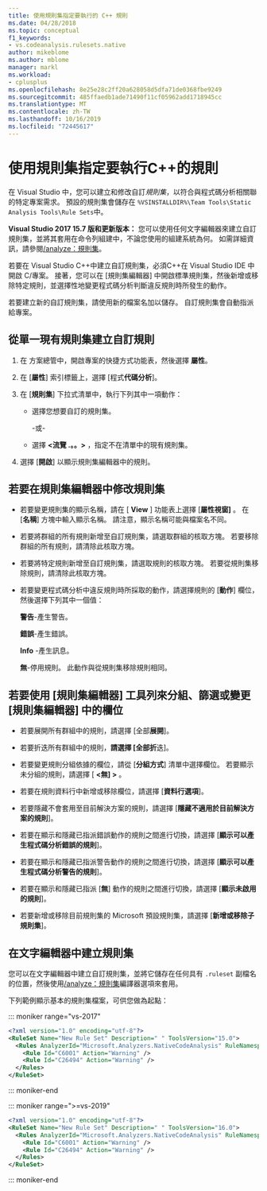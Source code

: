 ```yaml
---
title: 使用規則集指定要執行的 C++ 規則
ms.date: 04/28/2018
ms.topic: conceptual
f1_keywords:
- vs.codeanalysis.rulesets.native
author: mikeblome
ms.author: mblome
manager: markl
ms.workload:
- cplusplus
ms.openlocfilehash: 8e25e28c2ff20a628058d5dfa71de0368fbe9249
ms.sourcegitcommit: 485ffaedb1ade71490f11cf05962add1718945cc
ms.translationtype: MT
ms.contentlocale: zh-TW
ms.lasthandoff: 10/16/2019
ms.locfileid: "72445617"
---
```

# <a name="use-rule-sets-to-specify-the-c-rules-to-run"></a>使用規則集指定要執行C++的規則

在 Visual Studio 中，您可以建立和修改自訂*規則集*，以符合與程式碼分析相關聯的特定專案需求。 預設的規則集會儲存在 `%VSINSTALLDIR%\Team Tools\Static Analysis Tools\Rule Sets`中。

**Visual Studio 2017 15.7 版和更新版本：** 您可以使用任何文字編輯器來建立自訂規則集，並將其套用在命令列組建中，不論您使用的組建系統為何。 如需詳細資訊，請參閱[/analyze：規則集](/cpp/build/reference/analyze-code-analysis)。

若要在 Visual Studio C++中建立自訂規則集，必須C++在 Visual Studio IDE 中開啟 C/專案。 接著，您可以在 [規則集編輯器] 中開啟標準規則集，然後新增或移除特定規則，並選擇性地變更程式碼分析判斷違反規則時所發生的動作。

若要建立新的自訂規則集，請使用新的檔案名加以儲存。 自訂規則集會自動指派給專案。

## <a name="to-create-a-custom-rule-from-a-single-existing-rule-set"></a>從單一現有規則集建立自訂規則

1. 在 方案總管中，開啟專案的快捷方式功能表，然後選擇 **屬性**。

2. 在 [**屬性**] 索引標籤上，選擇 [程式**代碼分析**]。

3. 在 [**規則集**] 下拉式清單中，執行下列其中一項動作：

   - 選擇您想要自訂的規則集。

     \-或-

   - 選擇 **\<流覽 .。。>** ，指定不在清單中的現有規則集。

4. 選擇 [**開啟**] 以顯示規則集編輯器中的規則。

## <a name="to-modify-a-rule-set-in-the-rule-set-editor"></a>若要在規則集編輯器中修改規則集

- 若要變更規則集的顯示名稱，請在 [ **View** ] 功能表上選擇 [**屬性視窗]** 。 在 [**名稱**] 方塊中輸入顯示名稱。 請注意，顯示名稱可能與檔案名不同。

- 若要將群組的所有規則新增至自訂規則集，請選取群組的核取方塊。 若要移除群組的所有規則，請清除此核取方塊。

- 若要將特定規則新增至自訂規則集，請選取規則的核取方塊。 若要從規則集移除規則，請清除此核取方塊。

- 若要變更程式碼分析中違反規則時所採取的動作，請選擇規則的 [**動作**] 欄位，然後選擇下列其中一個值：

     **警告**-產生警告。

     **錯誤**-產生錯誤。
     
     **Info** -產生訊息。

     **無**-停用規則。 此動作與從規則集移除規則相同。

## <a name="to-group-filter-or-change-the-fields-in-the-rule-set-editor-by-using-the-rule-set-editor-toolbar"></a>若要使用 [規則集編輯器] 工具列來分組、篩選或變更 [規則集編輯器] 中的欄位

- 若要展開所有群組中的規則，請選擇 [全部**展開**]。

- 若要折迭所有群組中的規則，**請選擇 [全部折**迭]。

- 若要變更規則分組依據的欄位，請從 [**分組方式**] 清單中選擇欄位。 若要顯示未分組的規則，請選擇 [ **\<無] >** 。

- 若要在規則資料行中新增或移除欄位，請選擇 [**資料行選項**]。

- 若要隱藏不會套用至目前解決方案的規則，請選擇 [**隱藏不適用於目前解決方案的規則**]。

- 若要在顯示和隱藏已指派錯誤動作的規則之間進行切換，請選擇 [**顯示可以產生程式碼分析錯誤的規則**]。

- 若要在顯示和隱藏已指派警告動作的規則之間進行切換，請選擇 [**顯示可以產生程式碼分析警告的規則**]。

- 若要在顯示和隱藏已指派 [**無**] 動作的規則之間進行切換，請選擇 [**顯示未啟用的規則**]。

- 若要新增或移除目前規則集的 Microsoft 預設規則集，請選擇 [**新增或移除子規則集**]。

## <a name="to-create-a-rule-set-in-a-text-editor"></a>在文字編輯器中建立規則集

您可以在文字編輯器中建立自訂規則集，並將它儲存在任何具有 `.ruleset` 副檔名的位置，然後使用[/analyze：規則集](/cpp/build/reference/analyze-code-analysis)編譯器選項來套用。

下列範例顯示基本的規則集檔案，可供您做為起點：

::: moniker range="vs-2017"

```xml
<?xml version="1.0" encoding="utf-8"?>
<RuleSet Name="New Rule Set" Description=" " ToolsVersion="15.0">
  <Rules AnalyzerId="Microsoft.Analyzers.NativeCodeAnalysis" RuleNamespace="Microsoft.Rules.Native">
    <Rule Id="C6001" Action="Warning" />
    <Rule Id="C26494" Action="Warning" />
  </Rules>
</RuleSet>
```

::: moniker-end

::: moniker range=">=vs-2019"

```xml
<?xml version="1.0" encoding="utf-8"?>
<RuleSet Name="New Rule Set" Description=" " ToolsVersion="16.0">
  <Rules AnalyzerId="Microsoft.Analyzers.NativeCodeAnalysis" RuleNamespace="Microsoft.Rules.Native">
    <Rule Id="C6001" Action="Warning" />
    <Rule Id="C26494" Action="Warning" />
  </Rules>
</RuleSet>
```

::: moniker-end
